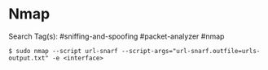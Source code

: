 # Nmap

Search Tag(s): #sniffing-and-spoofing #packet-analyzer #nmap

```
$ sudo nmap --script url-snarf --script-args="url-snarf.outfile=urls-output.txt" -e <interface>
```
